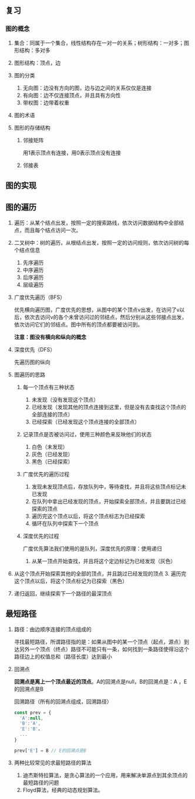 ## 复习

### 图的概念

1. 集合：同属于一个集合，线性结构存在一对一的关系；树形结构：一对多；图形结构：多对多

2. 图形结构：顶点，边

3. 图的分类

   1. 无向图：边没有方向的图，边与边之间的关系仅仅是连接
   2. 有向图：边不仅连接顶点，并且具有方向性
   3. 带权图：边带着权重

4. 图的术语

5. 图形的存储结构

   1. 邻接矩阵

      用1表示顶点有连接，用0表示顶点没有连接

   2. 邻接表

## 图的实现

## 图的遍历

1. 遍历：从某个结点出发，按照一定的搜索路线，依次访问数据结构中全部结点，而且每个结点访问一次。

2. 二叉树中：树的遍历，从根结点出发，按照一定的访问规则，依次访问树的每个结点信息

   1. 先序遍历
   2. 中序遍历
   3. 后序遍历
   4. 层级遍历

3. 广度优先遍历（BFS）

   优先横向遍历图，广度优先的思想，从图中的某个顶点v出发，在访问了v以后，依次去访问v的各个未曾访问过的邻结点，然后分别从这些邻接点出发，依次访问它们的邻结点。图中所有的顶点都要被访问到。

   **注意：图没有横向和纵向的概念**

4. 深度优先（DFS）

   先遍历图的纵向

5. 图遍历的思路

   1. 每一个顶点有三种状态

      1. 未发现（没有发现这个顶点）
      2. 已经发现（发现其他的顶点连接到这里，但是没有去查找这个顶点的全部连接的顶点）
      3. 已经探索（已经发现这个顶点连接的全部顶点）

   2. 记录顶点是否被访问过，使用三种颜色来反映他们的状态

      1. 白色（未发现）
      2. 灰色（已经发现）
      3. 黑色（已经探索）

   3. 广度优先的遍历过程

      1. 发现未发现顶点后，存放队列中，等待查找，并且将这些顶点标记未已发现
      2. 在队列中拿出已经发现的顶点，开始探索全部顶点，并且要跳过已经探索的顶点
      3. 遍历完这个顶点以后，将这个顶点标志为已经探索
      4. 循环在队列中探索下一个顶点

   4. 深度优先的过程

      广度优先算法我们使用的是队列，深度优先的原理：使用递归

      1. 从某一顶点开始查找，并且将这个定边标记为已经发现（灰色）
2. 从这个顶点开始探索其他的全部的顶点，并且跳过已经发现的顶点
      3. 遍历完这个顶点以后，将这个顶点标记为已探索（黑色）
4. 递归返回，继续探索下一个路径的最深顶点
   

## 最短路径

1. 路径：由边顺序连接的顶点组成的

   寻找最短路径，所谓路径指的是：如果从图中的某一个顶点（起点，源点）到达另外一个顶点（终点）路径不可能只有一条，如何找到一条路径使得沿这个路径边上的权值总和（路径长度）达到最小

2. 回溯点

   **回溯点是离上一个顶点最近的顶点**。A的回溯点是null，B的回溯点是：A ，E的回溯点是B

   回溯路径（所有的回溯点组成，回溯路径）

   ~~~js
   const prev = {
     'A':null,
     'B':'A',
     'E':'B'，
     ...
   }
   ~~~

   ~~~js
   prev['E'] = B // E的回溯点是B
   ~~~

3. 两种比较常见的求最短路径的算法

   1. 迪杰斯特拉算法，是贪心算法的一个应用，用来解决单源点到其余顶点的最短路径的问题
   2. Floyd算法，经典的动态规划算法。